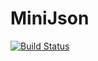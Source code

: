# MiniJson

[![Build Status](https://travis-ci.org/snorrwe/minijson.svg?branch=master)](https://travis-ci.org/snorrwe/minijson)

